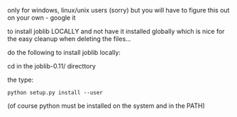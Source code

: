 only for windows, linux/unix users (sorry) but you will have to figure this out on your own - google it

to install joblib LOCALLY and not have it installed globally which is nice for the easy cleanup when deleting the files...

do the following to install joblib locally:

cd in the joblib-0.11/ directtory

the type:
	
	python setup.py install --user

(of course python must be installed on the system and in the PATH)
